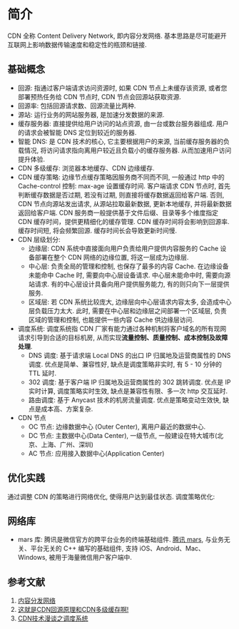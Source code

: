 # 简介
CDN 全称 Content Delivery Network, 即内容分发网络. 基本思路是尽可能避开互联网上影响数据传输速度和稳定性的瓶颈和链接.

## 基础概念
- 回源: 指通过客户端请求访问资源时, 如果 CDN 节点上未缓存该资源, 或者您部署预热任务给 CDN 节点时, CDN 节点会回源站获取资源.
- 回源率: 包括回源请求数、回源流量比两种.
- 源站: 运行业务的网站服务器, 是加速分发数据的来源.
- 缓存服务器: 直接提供给用户访问的站点资源, 由一台或数台服务器组成. 用户的请求会被智能 DNS 定位到较近的服务器. 
- 智能 DNS: 是 CDN 技术的核心, 它主要根据用户的来源, 当前缓存服务器的负载情况, 将访问请求指向离用户较近且负载小的缓存服务器. 从而加速用户访问提升体验.
- CDN 多级缓存: 浏览器本地缓存、CDN 边缘缓存.
- CDN 缓存策略: 边缘节点缓存策略因服务商不同而不同, 一般通过 http 中的 Cache-control 控制: max-age 设置缓存时间. 客户端请求 CDN 节点时, 首先判断缓存数据是否过期, 若没有过期, 则直接将缓存数据返回给客户端. 否则, CDN 节点向源站发出请求, 从源站拉取最新数据, 更新本地缓存, 并将最新数据返回给客户端. CDN 服务商一般提供基于文件后缀、目录等多个维度指定 CDN 缓存时间，提供更精细化的缓存管理. CDN 缓存时间将会影响到回源率. 缓存时间短, 将会频繁回源. 缓存时间长会导致更新时间慢.
- CDN 层级划分:
    + 边缘层: CDN 系统中直接面向用户负责给用户提供内容服务的 Cache 设备部署在整个 CDN 网络的边缘位置, 将这一层成为边缘层.
    + 中心层: 负责全局的管理和控制, 也保存了最多的内容 Cache. 在边缘设备未能命中 Cache 时, 需要向中心层设备请求. 中心层未能命中时, 需要向源站请求. 有的中心层设计具备向用户提供服务能力, 有的则只向下一层提供服务.
    + 区域层: 若 CDN 系统比较庞大, 边缘层向中心层请求内容太多, 会造成中心层负载压力太大. 此时, 需要在中心层和边缘层之间部署一个区域层, 负责区域的管理和控制, 也能提供一些内容 Cache 供边缘层访问.
- 调度系统: 调度系统指 CDN 厂家有能力通过各种机制将客户域名的所有现网请求引导到合适的目标机房, 从而实现**流量控制、质量控制、成本控制及故障处理**.
    + DNS 调度: 基于请求端 Local DNS 的出口 IP 归属地及运营商属性的 DNS 调度. 优点是简单、兼容性好, 缺点是调度策略非实时, 有 5 - 10 分钟的 TTL 延时.
    + 302 调度: 基于客户端 IP 归属地及运营商属性的 302 跳转调度. 优点是 IP 实时计算, 调度策略实时生效, 缺点是兼容性有限、多一次 http 交互延时.
    + 路由调度: 基于 Anycast 技术的机房流量调度. 优点是策略变动生效快, 缺点是成本高、方案复杂.
- CDN 节点
    + OC 节点: 边缘数据中心 (Outer Center), 离用户最近的数据中心.
    + DC 节点: 主数据中心(Data Center), 一级节点, 一般建设在特大城市(北京、上海、广州、深圳)
    + AC 节点: 应用接入数据中心(Application Center)

## 优化实践
通过调整 CDN 的策略进行网络优化, 使得用户达到最佳状态.
调度策略优化: 

## 网络库
- mars 库: 腾讯是微信官方的跨平台业务的终端基础组件. [腾讯 mars](https://github.com/Tencent/mars), 与业务无关、平台无关的 C++ 编写的基础组件, 支持 iOS、Android、Mac、Windows, 被用于海量微信用户客户端中.


## 参考文献
1. [内容分发网络](https://baike.baidu.com/item/内容分发网络/4034265)
2. [这就是CDN回源原理和CDN多级缓存啊!](https://cloud.tencent.com/developer/article/1439913)
3. [CDN技术漫谈之调度系统](https://cloud.tencent.com/developer/article/1394677)
